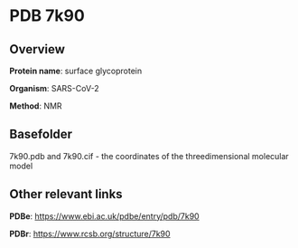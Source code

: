 # PDB 7k90

## Overview

**Protein name**: surface glycoprotein

**Organism**: SARS-CoV-2

**Method**: NMR



## Basefolder

7k90.pdb and 7k90.cif - the coordinates of the threedimensional molecular model



## Other relevant links 
**PDBe**:  https://www.ebi.ac.uk/pdbe/entry/pdb/7k90
 
**PDBr**: https://www.rcsb.org/structure/7k90 
